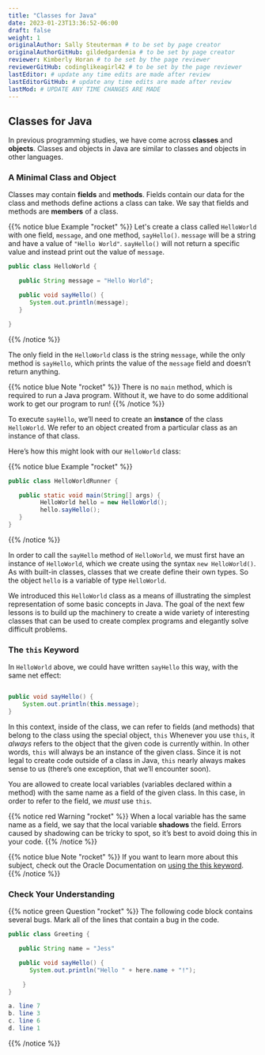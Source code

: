 ```yaml
---
title: "Classes for Java"
date: 2023-01-23T13:36:52-06:00
draft: false
weight: 1
originalAuthor: Sally Steuterman # to be set by page creator
originalAuthorGitHub: gildedgardenia # to be set by page creator
reviewer: Kimberly Horan # to be set by the page reviewer
reviewerGitHub: codinglikeagirl42 # to be set by the page reviewer
lastEditor: # update any time edits are made after review
lastEditorGitHub: # update any time edits are made after review
lastMod: # UPDATE ANY TIME CHANGES ARE MADE
---
```


## Classes for Java

In previous programming studies, we have come across **classes** and
**objects**. Classes and objects in Java are similar to classes and objects in
other languages.

### A Minimal Class and Object

Classes may contain **fields** and **methods**. Fields contain our data for the
class and methods define actions a class can take. We say that fields and
methods are **members** of a class.

{{% notice blue Example "rocket" %}}
Let's create a class called `HelloWorld` with one field, `message`, and one method, `sayHello()`.
`message` will be a string and have a value of `"Hello World"`.
`sayHello()` will not return a specific value and instead print out the value of `message`.

```java
public class HelloWorld {

   public String message = "Hello World";

   public void sayHello() {
      System.out.println(message);
   }

}
```
{{% /notice %}}

The only field in the `HelloWorld` class is the string `message`, while the
only method is `sayHello`, which prints the value of the `message` field
and doesn’t return anything.

{{% notice blue Note "rocket" %}}
There is no `main` method, which is required to run a Java program.
Without it, we have to do some additional work to get our program to run!
{{% /notice %}}

To execute `sayHello`, we’ll need to create an **instance** of the
class `HelloWorld`. We refer to an object created from a particular class as
an instance of that class.

Here’s how this might look with our `HelloWorld` class:

{{% notice blue Example "rocket" %}}
```java
public class HelloWorldRunner {

   public static void main(String[] args) {
         HelloWorld hello = new HelloWorld();
         hello.sayHello();
   }
}
```
{{% /notice %}}

In order to call the `sayHello` method of `HelloWorld`, we must first have an instance of `HelloWorld`, which we create using the syntax `new HelloWorld()`. As with built-in classes, classes that we create define their own types. So the object `hello` is a variable of type `HelloWorld`.

We introduced this `HelloWorld` class as a means of illustrating the simplest representation of some basic concepts in Java. The goal of the next few lessons is to build up the machinery to create a wide variety of interesting classes that can be used to create complex programs and elegantly solve difficult problems.

### The `this` Keyword

In `HelloWorld` above, we could have written `sayHello` this way, with the same net effect:

```java

public void sayHello() {
    System.out.println(this.message);
}
```

In this context, inside of the class, we can refer to fields (and methods) that belong to the class using the special object, `this` Whenever you use `this`, it *always* refers to the object that the given code is currently within. In other words, `this` will always be an instance of the given class. Since it is not legal to create code outside of a class in Java, `this` nearly always makes sense to us (there’s one exception, that we’ll encounter soon).

You are allowed to create local variables (variables declared within a method) with the same name as a field of the given class. In this case, in order to refer to the field, we *must* use `this`.

{{% notice red Warning "rocket" %}}
When a local variable has the same name as a field, we say that the local variable **shadows** the field. Errors caused by shadowing can be tricky to spot, so it’s best to avoid doing this in your code.
{{% /notice %}}

{{% notice blue Note "rocket" %}}
If you want to learn more about this subject, check out the Oracle Documentation on [using the this keyword](https://docs.oracle.com/javase/tutorial/java/javaOO/thiskey.html).
{{% /notice %}}

### Check Your Understanding

{{% notice green Question "rocket" %}}
The following code block contains several bugs. Mark all of the lines that contain a bug in the code.

```java
public class Greeting {

   public String name = "Jess"

   public void sayHello() {
      System.out.println("Hello " + here.name + "!");

    }
}

a. line 7
b. line 3
c. line 6
d. line 1
```
{{% /notice %}}